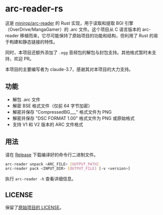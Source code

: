 # arc-reader-rs

这是 [minirop/arc-reader](https://github.com/minirop/arc-reader) 的 Rust 实现，用于读取和提取 BGI 引擎（OverDrive/MangaGamer）的 .arc 文件。这个项目从 C 语言版本的 arc-reader 移植而来，它尽可能保持了原始项目的功能和结构，但利用了 Rust 的易于构建和静态链接的特性。

同时，本项目还额外添加了 `.ogg` 音频包的解包与封包支持。其他格式暂时未支持，欢迎 PR。

本项目的主要编写者为 claude-3.7，感谢其对本项目的大力支持。

## 功能

- 解包 .arc 文件
- 解密 BSE 格式文件（仅前 64 字节加密）
- 解密并保存 "CompressedBG\_\_\_" 格式文件为 PNG
- 解密并保存 "DSC FORMAT 1.00" 格式文件为 PNG 或原始格式
- 支持 V1 和 V2 版本的 ARC 文件格式

## 用法

请在 [Release](https://github.com/lxl66566/arc-reader-rs/releases/) 下载编译好的命令行二进制文件。

```sh
arc-reader unpack <ARC_FILE> [OUTPUT_PATH]
arc-reader pack <INPUT_DIR> [OUTPUT_FILE] [-v <version>]
```

执行 `arc-reader -h` 查看详细信息。

## LICENSE

保留了[原始项目的 LICENSE](./licence.txt)。
